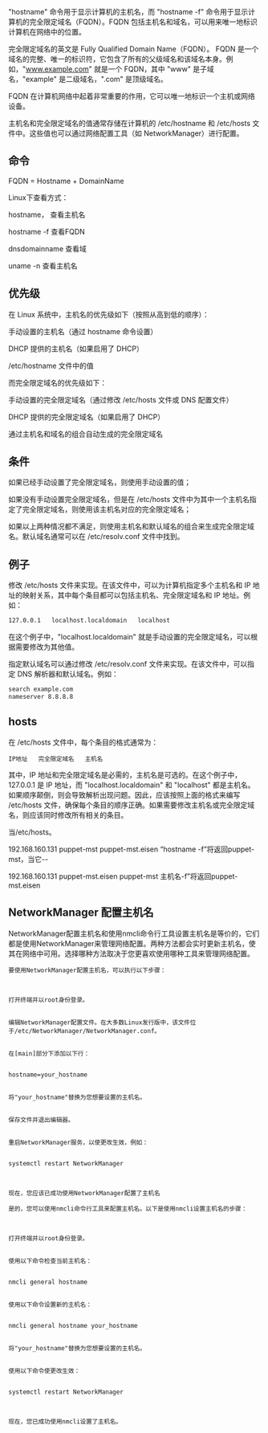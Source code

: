 "hostname" 命令用于显示计算机的主机名，而 "hostname -f" 命令用于显示计算机的完全限定域名（FQDN）。FQDN 包括主机名和域名，可以用来唯一地标识计算机在网络中的位置。

完全限定域名的英文是 Fully Qualified Domain Name（FQDN）。
FQDN 是一个域名的完整、唯一的标识符，它包含了所有的父级域名和该域名本身。例如，"www.example.com" 就是一个 FQDN，其中 "www" 是子域名，"example" 是二级域名，".com" 是顶级域名。

FQDN 在计算机网络中起着非常重要的作用，它可以唯一地标识一个主机或网络设备。

主机名和完全限定域名的值通常存储在计算机的 /etc/hostname 和 /etc/hosts 文件中。这些值也可以通过网络配置工具（如 NetworkManager）进行配置。


## 命令
FQDN = Hostname + DomainName

Linux下查看方式：

hostname， 查看主机名

hostname -f 查看FQDN

dnsdomainname 查看域

uname -n 查看主机名


## 优先级
在 Linux 系统中，主机名的优先级如下（按照从高到低的顺序）：



手动设置的主机名（通过 hostname 命令设置）

DHCP 提供的主机名（如果启用了 DHCP）

/etc/hostname 文件中的值


而完全限定域名的优先级如下：



手动设置的完全限定域名（通过修改 /etc/hosts 文件或 DNS 配置文件）

DHCP 提供的完全限定域名（如果启用了 DHCP）

通过主机名和域名的组合自动生成的完全限定域名

## 条件
如果已经手动设置了完全限定域名，则使用手动设置的值；

如果没有手动设置完全限定域名，但是在 /etc/hosts 文件中为其中一个主机名指定了完全限定域名，则使用该主机名对应的完全限定域名；

如果以上两种情况都不满足，则使用主机名和默认域名的组合来生成完全限定域名。默认域名通常可以在 /etc/resolv.conf 文件中找到。  





## 例子
修改 /etc/hosts 文件来实现。在该文件中，可以为计算机指定多个主机名和 IP 地址的映射关系，其中每个条目都可以包括主机名、完全限定域名和 IP 地址。例如：

```bash
127.0.0.1   localhost.localdomain   localhost
```
在这个例子中，"localhost.localdomain" 就是手动设置的完全限定域名，可以根据需要修改为其他值。


指定默认域名可以通过修改 /etc/resolv.conf 文件来实现。在该文件中，可以指定 DNS 解析器和默认域名。例如：

```bash
search example.com
nameserver 8.8.8.8
```


## hosts

在 /etc/hosts 文件中，每个条目的格式通常为：
```
IP地址   完全限定域名   主机名
```
其中，IP 地址和完全限定域名是必需的，主机名是可选的。在这个例子中，127.0.0.1 是 IP 地址，而 "localhost.localdomain" 和 "localhost" 都是主机名。如果顺序颠倒，则会导致解析出现问题。因此，应该按照上面的格式来编写 /etc/hosts 文件，确保每个条目的顺序正确。如果需要修改主机名或完全限定域名，则应该同时修改所有相关的条目。



当/etc/hosts。

192.168.160.131 puppet-mst puppet-mst.eisen
“hostname -f”将返回puppet-mst，当它--

192.168.160.131 puppet-mst.eisen puppet-mst
主机名-f”将返回puppet-mst.eisen


## NetworkManager 配置主机名
NetworkManager配置主机名和使用nmcli命令行工具设置主机名是等价的，它们都是使用NetworkManager来管理网络配置。两种方法都会实时更新主机名，使其在网络中可用。选择哪种方法取决于您更喜欢使用哪种工具来管理网络配置。
```
要使用NetworkManager配置主机名，可以执行以下步骤：



打开终端并以root身份登录。


编辑NetworkManager配置文件。在大多数Linux发行版中，该文件位于/etc/NetworkManager/NetworkManager.conf。


在[main]部分下添加以下行：


hostname=your_hostname


将"your_hostname"替换为您想要设置的主机名。


保存文件并退出编辑器。


重启NetworkManager服务，以使更改生效，例如：


systemctl restart NetworkManager



现在，您应该已成功使用NetworkManager配置了主机名
```


```
是的，您可以使用nmcli命令行工具来配置主机名。以下是使用nmcli设置主机名的步骤：



打开终端并以root身份登录。


使用以下命令检查当前主机名：


nmcli general hostname


使用以下命令设置新的主机名：


nmcli general hostname your_hostname


将"your_hostname"替换为您想要设置的主机名。


使用以下命令使更改生效：


systemctl restart NetworkManager



现在，您已成功使用nmcli设置了主机名。
```